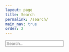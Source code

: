 ```yaml
---
layout: page 
title: Search 
permalink: /search/
main_nav: true
order: 2
---
```


<!--
-->
<div class="search-bar">
  <i class="fa fa-search" aria-hidden="true"></i>
  <input id="search-input" type="text" placeholder="Search..." />
</div>
<ul id="results-container"></ul>
  
<!--
<article class="post-content">
  <ul class="posts-list">
    {% for post in site.posts %}
    <li>
      <strong><a class="post-link" href="{{ post.url | prepend: site.baseurl }}">{{ post.title }}</a></strong>
      <span class="post-date"> - {{ post.date | date: "%B %-d, %Y" }}</span>

      <br>
      {% if post.tags.size > 0 %}
        <i class="fa fa-tag fa-fw" style="color: rgb(150, 150, 150);"></i>
        {% for tag in post.tags %}
          <span class="tags">{{ tag }}</span>
          {% if forloop.last == false %}, {% endif %}
        {% endfor %}
      {% endif %}
    </li>
    {% endfor %}
  </ul>
</article>
-->

